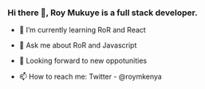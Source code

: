 

### Hi there 👋, Roy Mukuye is a full stack developer. 


- 🌱 I’m currently learning RoR and React 
- 💬 Ask me about RoR and Javascript
- 👯 Looking forward to new oppotunities


- 📫 How to reach me: Twitter - @roymkenya

<!--
**mke2111/mke2111** is a ✨ _special_ ✨ repository because its `README.md` (this file) appears on your GitHub profile.



- 🌱 I’m currently learning RoR, 
- 👯 I’m looking to collaborate on Full stack related projects
- 💬 Ask me about RoR and Javascript
- 📫 How to reach me: Twitter - @roymkenya
- 😄 Pronouns: He/Him
- ⚡ Fun fact: ...
-->
